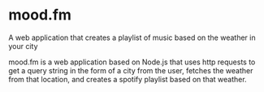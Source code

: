 # mood.fm
A web application that creates a playlist of music based on the weather in your city


mood.fm is a web application based on Node.js that uses http requests to get a query string in the form of a city from the user, 
fetches the weather from that location, and creates a spotify playlist based on that weather.
